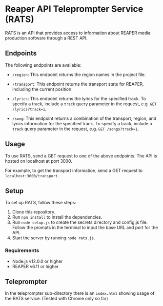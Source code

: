 # Reaper API Teleprompter Service (RATS)

RATS is an API that provides access to information about REAPER media production software through a REST API.

## Endpoints

The following endpoints are available:

- `/region`: This endpoint returns the region names in the project file.

- `/transport`: This endpoint returns the transport state for REAPER, including the current position.

- `/lyrics`: This endpoint returns the lyrics for the specified track. To specify a track, include a `track` query parameter in the request, e.g. `GET /lyrics?track=1`.

- `/song`: This endpoint returns a combination of the transport, region, and lyrics information for the specified track. To specify a track, include a `track` query parameter in the request, e.g. `GET /songs?track=1`.

## Usage

To use RATS, send a GET request to one of the above endpoints. The API is hosted on localhost at port 3000.

For example, to get the transport information, send a GET request to `localhost:3000/transport`.

## Setup

To set up RATS, follow these steps:

1. Clone this repository.
2. Run `npm install` to install the dependencies.
3. Run `node setup.js` to create the secrets directory and config.js file. Follow the prompts in the terminal to input the base URL and port for the API.
4. Start the server by running `node rats.js`.

### Requirements

- Node.js v12.0.0 or higher
- REAPER v6.11 or higher

## Teleprompter

In the teleprompter sub-directory there is an `index.html` showing usage of the RATS service. (Tested with Chrome only so far)